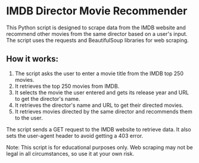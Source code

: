 # IMDB Director Movie Recommender

This Python script is designed to scrape data from the IMDB website and recommend other movies from the same director based on a user's input. The script uses the requests and BeautifulSoup libraries for web scraping.

## How it works:
1. The script asks the user to enter a movie title from the IMDB top 250 movies.
2. It retrieves the top 250 movies from IMDB.
3. It selects the movie the user entered and gets its release year and URL to get the director's name.
4. It retrieves the director's name and URL to get their directed movies.
5. It retrieves movies directed by the same director and recommends them to the user.

The script sends a GET request to the IMDB website to retrieve data. It also sets the user-agent header to avoid getting a 403 error.

Note: This script is for educational purposes only. Web scraping may not be legal in all circumstances, so use it at your own risk.
